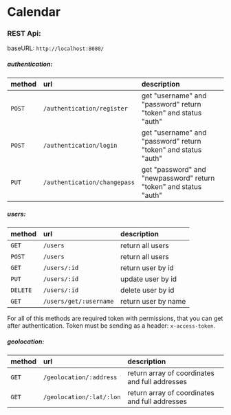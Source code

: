# Calendar

### REST Api:

baseURL: `http://localhost:8080/`

##### authentication: 

method| url			            | description                 |
:-----|:------------------------|:----------------------------|
`POST`| `/authentication/register`  		| get "username" and "password" return "token" and status "auth"|
`POST`| `/authentication/login`			| get "username" and "password" return "token" and status "auth"|
`PUT` | `/authentication/changepass`	| get "password" and "newpassword" return "token" and status "auth"|
##### users: 

method| url			            | description                 |
:-----|:------------------------|:----------------------------|
`GET` | `/users`               	| return all users|
`POST` | `/users`               	| return all users|
`GET` | `/users/:id`          	| return user by id |
`PUT` | `/users/:id`          	| update user by id |
`DELETE` | `/users/:id`          	| delete user by id |
`GET` | `/users/get/:username`     	| return user by name |

For all of this methods are required token with permissions, that you can get after authentication.
Token must be sending as a  header: `x-access-token`.
##### geolocation: 

method| url			            | description                 |
:-----|:------------------------|:----------------------------|
`GET` | `/geolocation/:address` | return array of coordinates and full addresses|
`GET` | `/geolocation/:lat/:lon`| return array of coordinates and full addresses|

